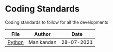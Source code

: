 # Coding Standards

Coding standards to follow for all the developments

|File|Author|Date|
| --------- | --------- | --------- |
|[Python](python.md) |Manikandan |28-07-2021 |

